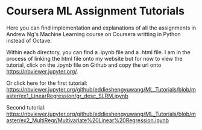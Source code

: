 # Coursera ML Assignment Tutorials

Here you can find implementation and explanations of all the assignments in Andrew Ng's Machine Learning course on Coursera writting in Python instead of Octave.

Within each directory, you can find a .ipynb file and a .html file. I am in the process of linking the html file onto my website but for now to view the tutorial, click on the .ipynb file on Github and copy the url onto https://nbviewer.jupyter.org/.

Or click here for the first tutorial: 
https://nbviewer.jupyter.org/github/eddieshengyuwang/ML_Tutorials/blob/master/ex1_LinearRegression/gr_desc_SLRM.ipynb
  
Second tutorial:
https://nbviewer.jupyter.org/github/eddieshengyuwang/ML_Tutorials/blob/master/ex2_MultiRegr/Multivariate%20Linear%20Regression.ipynb
